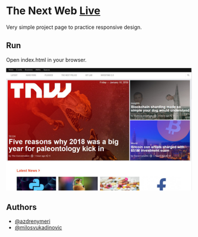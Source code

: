 # The Next Web [Live](https://rawcdn.githack.com/milosvukadinovic/tnw-responsive/928b9d13bc1256f80fefdc9bbf9df8c851be6379/index.html)
Very simple project page to practice responsive design.

## Run

Open index.html in your browser.

![Alt text](/assets/ss.jpg)


## Authors

* [@azdrenymeri](https://github.com/azdrenymeri) 
* [@milosvukadinovic](https://github.com/milosvukadinovic)